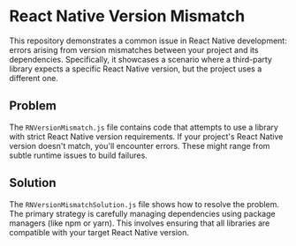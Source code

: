 # React Native Version Mismatch

This repository demonstrates a common issue in React Native development: errors arising from version mismatches between your project and its dependencies.  Specifically, it showcases a scenario where a third-party library expects a specific React Native version, but the project uses a different one.

## Problem

The `RNVersionMismatch.js` file contains code that attempts to use a library with strict React Native version requirements.  If your project's React Native version doesn't match, you'll encounter errors.  These might range from subtle runtime issues to build failures.

## Solution

The `RNVersionMismatchSolution.js` file shows how to resolve the problem.  The primary strategy is carefully managing dependencies using package managers (like npm or yarn).  This involves ensuring that all libraries are compatible with your target React Native version.